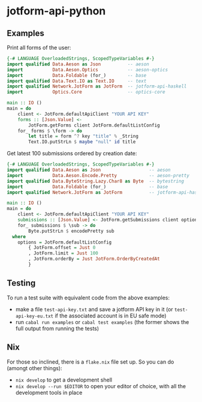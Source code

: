 # jotform-api-python

## Examples

Print all forms of the user:

```haskell
{-# LANGUAGE OverloadedStrings, ScopedTypeVariables #-}
import qualified Data.Aeson as Json          -- aeson
import           Data.Aeson.Optics           -- aeson-optics
import           Data.Foldable (for_)        -- base
import qualified Data.Text.IO as Text.IO     -- text
import qualified Network.JotForm as JotForm  -- jotform-api-haskell
import           Optics.Core                 -- optics-core

main :: IO ()
main = do
    client <- JotForm.defaultApiClient "YOUR API KEY"
    forms :: [Json.Value] <-
        JotForm.getForms client JotForm.defaultListConfig
    for_ forms $ \form -> do
        let title = form ^? key "title" % _String
        Text.IO.putStrLn $ maybe "null" id title
```

Get latest 100 submissions ordered by creation date:

```haskell
{-# LANGUAGE OverloadedStrings, ScopedTypeVariables #-}
import qualified Data.Aeson as Json                  -- aeson
import           Data.Aeson.Encode.Pretty            -- aeson-pretty
import qualified Data.ByteString.Lazy.Char8 as Byte  -- bytestring
import           Data.Foldable (for_)                -- base
import qualified Network.JotForm as JotForm          -- jotform-api-haskell

main :: IO ()
main = do
    client <- JotForm.defaultApiClient "YOUR API KEY"
    submissions :: [Json.Value] <- JotForm.getSubmissions client options
    for_ submissions $ \sub -> do
        Byte.putStrLn $ encodePretty sub
  where
    options = JotForm.defaultListConfig
        { JotForm.offset = Just 0
        , JotForm.limit = Just 100
        , JotForm.orderBy = Just JotForm.OrderByCreatedAt
        }
```

## Testing

To run a test suite with equivalent code from the above examples:

- make a file `test-api-key.txt` and save a jotform API key in it (or
  `test-api-key-eu.txt` if the associated account is in EU safe mode)
- run `cabal run examples` or `cabal test examples` (the former shows
  the full output from running the tests)

## Nix

For those so inclined, there is a `flake.nix` file set up. So you can
do (amongt other things):

- `nix develop` to get a development shell
- `nix develop --run $EDITOR` to open your editor of choice, with all the
  development tools in place
